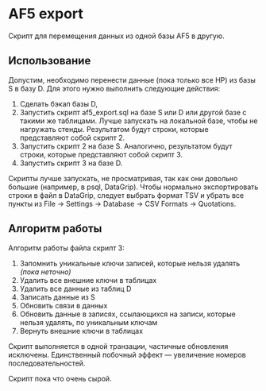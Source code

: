 # AF5 export

Скрипт для перемещения данных из одной базы AF5 в другую.

## Использование

Допустим, необходимо перенести данные (пока только все НР) из базы S в базу D. Для этого нужно выполнить следующие действия:

1. Сделать бэкап базы D,
2. Запустить скрипт af5_export.sql на базе S или D или другой базе с такими же таблицами. Лучше запускать на локальной базе, чтобы не нагружать стенды. Результатом будут строки, которые представляют собой скрипт 2.
3. Запустить скрипт 2 на базе S. Аналогично, результатом будут строки, которые представляют собой скрипт 3.
4. Запустить скрипт 3 на базе D.

Скрипты лучше запускать, не просматривая, так как они довольно большие (например, в psql, DataGrip). Чтобы нормально экспортировать строки в файл в DataGrip, следует выбрать формат TSV и убрать все пункты из File -> Settings -> Database -> CSV Formats -> Quotations.

## Алгоритм работы

Алгоритм работы файла скрипт 3:

1. Запомнить уникальные ключи записей, которые нельзя удалять _(пока неточно)_
2. Удалить все внешние ключи в таблицах
3. Удалить все данные из таблиц D
4. Записать данные из S
5. Обновить связи в данных
6. Обновить данные в записях, ссылающихся на записи, которые нельзя удалять, по уникальным ключам
7. Вернуть внешние ключи в таблицах

Скрипт выполняется в одной транзации, частичные обновления исключены. Единственный побочный эффект — увеличение номеров последовательностей.

Скрипт пока что очень сырой.
